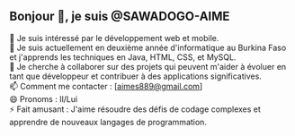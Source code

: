 ## Bonjour 👋, je suis @SAWADOGO-AIME

👀 Je suis intéressé par le développement web et mobile.  
🌱 Je suis actuellement en deuxième année d'informatique au Burkina Faso et j'apprends les techniques en Java, HTML, CSS, et MySQL.  
💞️ Je cherche à collaborer sur des projets qui peuvent m'aider à évoluer en tant que développeur et contribuer à des applications significatives.  
📫 Comment me contacter : [aimes889@gmail.com]  
😄 Pronoms : Il/Lui  
⚡ Fait amusant : J'aime résoudre des défis de codage complexes et apprendre de nouveaux langages de programmation.

<!---
SAWADOGO-AIME/SAWADOGO-AIME est un dépôt ✨ spécial ✨ parce que son `README.md` (ce fichier) apparaît sur votre profil GitHub.
Vous pouvez cliquer sur le lien Aperçu pour voir vos modifications.
--->
